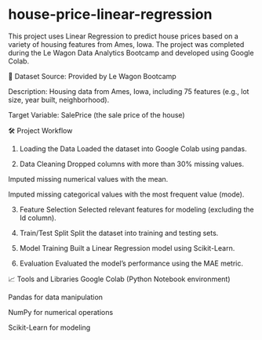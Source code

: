 # house-price-linear-regression

This project uses Linear Regression to predict house prices based on a variety of housing features from Ames, Iowa.
The project was completed during the Le Wagon Data Analytics Bootcamp and developed using Google Colab.

📂 Dataset
Source: Provided by Le Wagon Bootcamp

Description: Housing data from Ames, Iowa, including 75 features (e.g., lot size, year built, neighborhood).

Target Variable: SalePrice (the sale price of the house)

🛠️ Project Workflow
1. Loading the Data
Loaded the dataset into Google Colab using pandas.

2. Data Cleaning
Dropped columns with more than 30% missing values.

Imputed missing numerical values with the mean.

Imputed missing categorical values with the most frequent value (mode).

3. Feature Selection
Selected relevant features for modeling (excluding the Id column).

4. Train/Test Split
Split the dataset into training and testing sets.

5. Model Training
Built a Linear Regression model using Scikit-Learn.

6. Evaluation
Evaluated the model’s performance using  the MAE metric.

📈 Tools and Libraries
Google Colab (Python Notebook environment)

Pandas for data manipulation

NumPy for numerical operations

Scikit-Learn for modeling
